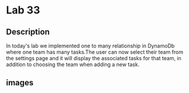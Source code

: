 # Lab 33

## Description

In today's lab we implemented one to many relationship in DynamoDb where one team has many tasks.The user can now
select their team from the settings page and it will display the associated tasks for that team, in addition to
choosing the team when adding a new task. 

## images